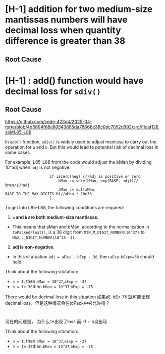 

# [H-1] addition for two medium-size mantissas numbers will have decimal loss when quantity difference is greater than 38

## Root Cause














# [H-1] : add() function would have decimal loss for `sdiv()`


## Root Cause
https://github.com/code-423n4/2025-04-forte/blob/4d6694f68e80543885da78666e38c0dc7052d992/src/Float128.sol#L85-L88


In `add()` function, `sdiv()` is widely used to adjust mantissa to carry out the operation for `a` and `b`. But this would lead to potential risk of decimal loss in some cases. 

For example, L85-L88 from the code would adjust the bMan by dividing 10^adj when `adj` is not negative. 

```solidity
                    if iszero(neg) {//adj is positive or zero
                        bMan := sdiv(bMan, exp(BASE, adj))// bMan/10^adj
                        aMan := mul(aMan, BASE_TO_THE_MAX_DIGITS_M)//aMna * 10e38
                    }
```

To get into L85-L88, the following conditions are required:
1. **`a` and `b` are both medium-size mantissas.**
- This means that aMan and bMan, according to the normalization in `toPackedFloat()`, is a 38 digit from `MIN_M_DIGIT_NUMBER(10^37)` to `MAX_L_DIGIT_NUMBER(10^38 -1)`.

2. **adj is non-negative.** 
-  In this sitatuation `adj = aExp - bExp - 38`, then `aExp-bExp>=38` should hold

Think about the following situtation:
- `a = 1`, then `aMan = 10^37`,`aExp = -37`
- `b = 1e-38`then `bMan = 10^37`,`bExp = -75`

There would be decimal loss in this situation 如果aE-bE> 75 就可能出现decimal loss，但是这种情况会在toPack中被允许吗？



# 
现在的问题是，
为什么1+出现了loss
而 -1 + b没出现



Think about the following situtation:
- `a = 1`, then `aMan = 10^37`,`aExp = -37`
- `b = 1e-38`then `bMan = 10^37`,`bExp = -75`